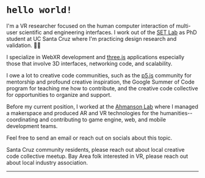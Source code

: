 # `hello world!`
I'm a VR researcher focused on the human computer interaction of multi-user scientific and engineering interfaces. I work out of the [SET Lab](https://setlab.soe.ucsc.edu/) as PhD student at UC Santa Cruz where I'm practicing design research and validation. 🌊🌲 

I specialize in WebXR development and [three.js](https://threejs.org/) applications especially those that involve 3D interfaces, networking code, and scalability.

I owe a lot to creative code communities, such as the [p5.js](https://p5js.org/) community for mentorship and profound creative inspiration, the Google Summer of Code program for teaching me how to contribute, and the creative code collective for opportunities to organize and support. 

Before my current position, I worked at the [Ahmanson Lab](https://polymathic.usc.edu/ahmanson-lab) where I managed a makerspace and produced AR and VR technologies for the humanities-- coordinating and contributing to game engine, web, and mobile development teams.

Feel free to send an email or reach out on socials about this topic.

Santa Cruz community residents, please reach out about local creative code collective meetup.
Bay Area folk interested in VR, please reach out about local industry association.
***
